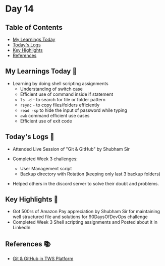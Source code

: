 # Day 14


## Table of Contents

- [My Learnings Today](#my-learnings-today-)
- [Today's Logs](#todays-logs-)
- [Key Highlights](#key-highlights-)
- [References](#references-)



## My Learnings Today 🎯

- Learning by doing shell scripting assignments
  - Understanding of switch case
  - Efficient use of command inside if statement
  - `ls -d` - to search for file or folder pattern
  - `rsync` - to copy files/folders efficiently
  - `read -sp` to hide the input of password while typing
  - `awk` command efficient use cases
  - Efficient use of exit code



## Today's Logs 📅

- Attended Live Session of "Git & GitHub" by Shubham Sir

- Completed Week 3 challenges:
  - User Management script
  - Backup directory with Rotation (keeping only last 3 backup folders)

- Helped others in the discord server to solve their doubt and problems.



## Key Highlights 🌟

- Got 500rs of Amazon Pay appreciation by Shubham Sir for maintaining well structured file and solutions for 90DaysOfDevOps challenge
- Completed Week 3 Shell scripting assignments and Posted about it in LinkedIn



## References 📚

- [Git & GitHub in TWS Platform](https://www.trainwithshubham.com/s/courses/67624be270363125a629df9d/take)
